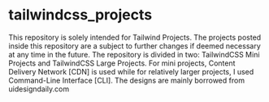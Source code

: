 # tailwindcss_projects
 
This repository is solely intended for Tailwind Projects. The projects posted inside this repository are a subject to further changes if deemed necessary at any time in the future. The repository is divided in two: TailwindCSS Mini Projects and TailwindCSS Large Projects. For mini projects, Content Delivery Network [CDN] is used while for relatively larger projects, I used Command-Line Interface [CLI]. The designs are mainly borrowed from uidesigndaily.com
